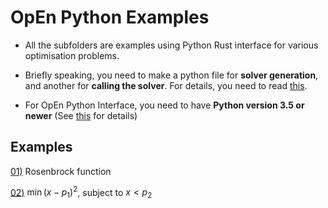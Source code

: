 # OpEn Python Examples

- All the subfolders are examples using Python Rust interface for various optimisation problems. 

- Briefly speaking, you need to make a python file for **solver generation**, and another for **calling the solver**. For details, you need to read [this](https://alphaville.github.io/optimization-engine/docs/python-interface).

- For OpEn Python Interface, you need to have **Python version 3.5 or newer** (See [this](https://alphaville.github.io/optimization-engine/docs/installation#python-interface) for details)


## Examples

[01)]() Rosenbrock function

[02)]() $\min (x-p_1)^2$, subject to $x < p_2$

